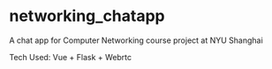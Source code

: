 # networking_chatapp
A chat app for Computer Networking course project at NYU Shanghai

Tech Used: Vue + Flask + Webrtc
